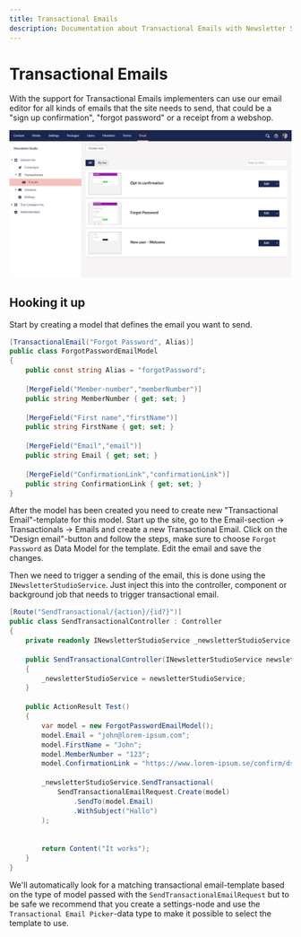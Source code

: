 ```yaml
---
title: Transactional Emails
description: Documentation about Transactional Emails with Newsletter Studio for Umbraco
---
```

# Transactional Emails
With the support for Transactional Emails implementers can use our email editor for all kinds of emails that the site needs to send, that could be a "sign up confirmation", "forgot password" or a receipt from a webshop.

![Screenshot of the Transactional Emails](/media/transactional-list.png?width=1380&quality=100)

## Hooking it up
Start by creating a model that defines the email you want to send.

```csharp
[TransactionalEmail("Forgot Password", Alias)]
public class ForgotPasswordEmailModel
{
    public const string Alias = "forgotPassword";
    
    [MergeField("Member-number","memberNumber")]
    public string MemberNumber { get; set; }
    
    [MergeField("First name","firstName")]
    public string FirstName { get; set; }
    
    [MergeField("Email","email")]
    public string Email { get; set; }
    
    [MergeField("ConfirmationLink","confirmationLink")]
    public string ConfirmationLink { get; set; }
}
```

After the model has been created you need to create new "Transactional Email"-template for this model. Start up the site, go to the Email-section -> Transactionals -> Emails and create a new Transactional Email. Click on the "Design email"-button and follow the steps, make sure to choose `Forgot Password` as Data Model for the template. Edit the email and save the changes.

Then we need to trigger a sending of the email, this is done using the `INewsletterStudioService`. Just inject this into the controller, component or background job that needs to trigger transactional email.

```csharp
[Route("SendTransactional/{action}/{id?}")]
public class SendTransactionalController : Controller
{
    private readonly INewsletterStudioService _newsletterStudioService;

    public SendTransactionalController(INewsletterStudioService newsletterStudioService)
    {
        _newsletterStudioService = newsletterStudioService;
    }
    
    public ActionResult Test()
    {
        var model = new ForgotPasswordEmailModel();
        model.Email = "john@lorem-ipsum.com";
        model.FirstName = "John";
        model.MemberNumber = "123";
        model.ConfirmationLink = "https://www.lorem-ipsum.se/confirm/dsdff947kjdfg92mkfsd92";

        _newsletterStudioService.SendTransactional(
            SendTransactionalEmailRequest.Create(model)
                .SendTo(model.Email)
                .WithSubject("Hallo")
        );
            
            
        return Content("It works");
    }
}
```

We'll automatically look for a matching transactional email-template based on the type of model passed with the `SendTransactionalEmailRequest` but to be safe we recommend that you create a settings-node and use the `Transactional Email Picker`-data type to make it possible to select the template to use. 


